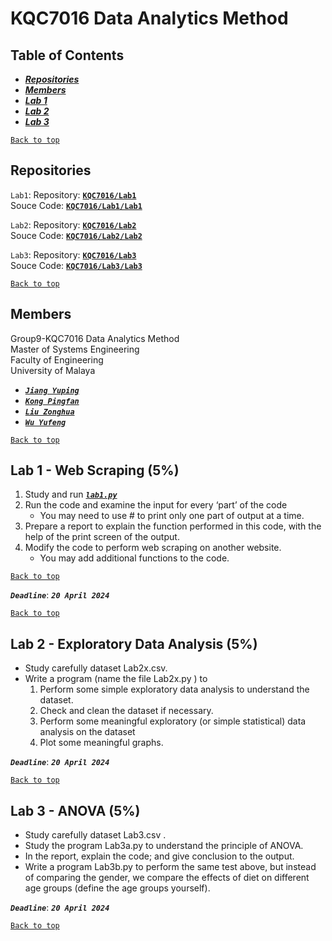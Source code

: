 # KQC7016 Data Analytics Method
  
## Table of Contents
 * [***Repositories***](#Repositories)
 * [***Members***](#Members)
 * [***Lab 1***](#Lab1---Web-Scraping-5)
 * [***Lab 2***](#Lab-2---Exploratory-Data-Analysis-5)
 * [***Lab 3***](#Lab-3---ANOVA-5)
  
[`Back to top`](#-KQC7016-Data-Analytics-Method)
  
## Repositories
`Lab1`: 
Repository: [**`KQC7016/Lab1`**](https://github.com/KQC7016/Lab1)  
Souce Code: [**`KQC7016/Lab1/Lab1`**](https://github.com/KQC7016/Lab1/Lab1)  
  
`Lab2`: 
Repository: [**`KQC7016/Lab2`**](https://github.com/KQC7016/Lab2)   
Souce Code: [**`KQC7016/Lab2/Lab2`**](https://github.com/KQC7016/Lab2/Lab2)  
  
`Lab3`: 
Repository: [**`KQC7016/Lab3`**](https://github.com/KQC7016/Lab3)   
Souce Code: [**`KQC7016/Lab3/Lab3`**](https://github.com/KQC7016/Lab3/Lab3)  
  
  
[`Back to top`](#-KQC7016-Data-Analytics-Method)
  
## Members
Group9-KQC7016 Data Analytics Method  
Master of Systems Engineering  
Faculty of Engineering  
University of Malaya  
 * [***`Jiang Yuping`***]()
 * [***`Kong Pingfan`***](https://github.com/KongPingfanCHN)
 * [***`Liu Zonghua`***]()
 * [***`Wu Yufeng`***]()
  
[`Back to top`](#-KQC7016-Data-Analytics-Method)
  
## Lab 1 - Web Scraping (5%)
  
1. Study and run [***`lab1.py`***](/lab1.py)
2. Run the code and examine the input for every ‘part’ of the code
   * You may need to use # to print only one part of output at a time.
3. Prepare a report to explain the function performed in this code, with the help of the print screen of the output.
4. Modify the code to perform web scraping on another website.
   * You may add additional functions to the code.
  
[`Back to top`](#-KQC7016-Data-Analytics-Method)
  
***`Deadline`***: ***`20 April 2024`***
  
[`Back to top`](#-KQC7016-Data-Analytics-Method)
  
## Lab 2 - Exploratory Data Analysis (5%)
* Study carefully dataset Lab2x.csv.
* Write a program (name the file Lab2x.py ) to
   1. Perform some simple exploratory data analysis to understand the dataset.
   2. Check and clean the dataset if necessary.
   3. Perform some meaningful exploratory (or simple statistical) data analysis on the dataset
   4. Plot some meaningful graphs.
  
***`Deadline`***: ***`20 April 2024`***
  
[`Back to top`](#-KQC7016-Data-Analytics-Method)
  
## Lab 3 - ANOVA (5%)

* Study carefully dataset Lab3.csv .
* Study the program Lab3a.py to understand the principle of ANOVA.
* In the report, explain the code; and give conclusion to the output.
* Write a program Lab3b.py to perform the same test above, but instead of comparing the gender, we compare the effects of diet on different age groups (define the age groups yourself).
  
***`Deadline`***: ***`20 April 2024`***
  
[`Back to top`](#-KQC7016-Data-Analytics-Method)
  
